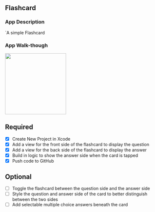 ## Flashcard

### App Description
`A simple Flashcard

### App Walk-though
<img src=https://user-images.githubusercontent.com/32272045/46910297-c4e71780-cf07-11e8-8d94-03a63fdfe7b8.gif width=200><br>


## Required
- [x] Create New Project in Xcode
- [x] Add a view for the front side of the flashcard to display the question
- [x] Add a view for the back side of the flashcard to display the answer
- [x] Build in logic to show the answer side when the card is tapped
- [x] Push code to GitHub
## Optional
- [ ] Toggle the flashcard between the question side and the answer side
- [ ] Style the question and answer side of the card to better distinguish between the two sides
- [ ] Add selectable multiple choice answers beneath the card
